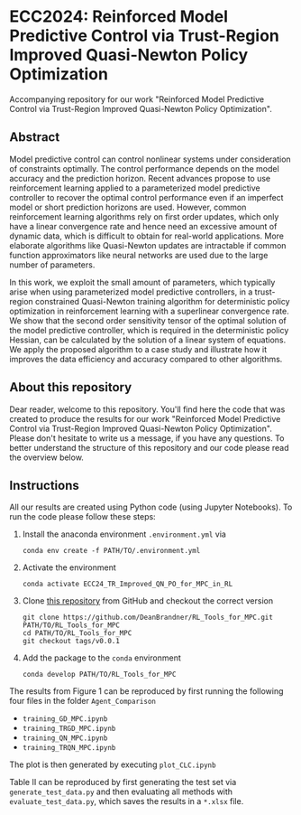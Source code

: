 # ECC2024: Reinforced Model Predictive Control via Trust-Region Improved Quasi-Newton Policy Optimization
Accompanying repository for our work "Reinforced Model Predictive Control via Trust-Region Improved Quasi-Newton Policy Optimization".

## Abstract
Model predictive control can control nonlinear systems under consideration of constraints optimally. The control performance depends on the model accuracy and the prediction horizon. Recent advances propose to use reinforcement learning applied to a parameterized model predictive controller to recover the optimal control performance even if an imperfect model or short prediction horizons are used. However, common reinforcement learning algorithms rely on first order updates, which only have a linear convergence rate and hence need an excessive amount of dynamic data, which is difficult to obtain for real-world applications. More elaborate algorithms like Quasi-Newton updates are intractable if common function approximators like neural networks are used due to the large number of parameters.

In this work, we exploit the small amount of parameters, which typically arise when using parameterized model predictive controllers, in a trust-region constrained Quasi-Newton training algorithm for deterministic policy optimization in reinforcement learning with a superlinear convergence rate. We show that the second order sensitivity tensor of the optimal solution of the model predictive controller, which is required in the deterministic policy Hessian, can be calculated by the solution of a linear system of equations. We apply the proposed algorithm to a case study and illustrate how it improves the data efficiency and accuracy compared to other algorithms.

## About this repository
Dear reader,
welcome to this repository. You'll find here the code that was created to produce the results for our work "Reinforced Model Predictive Control via Trust-Region Improved Quasi-Newton Policy Optimization". Please don't hesitate to write us a message, if you have any questions. To better understand the structure of this repository and our code please read the overview below.

## Instructions
All our results are created using Python code (using Jupyter Notebooks).
To run the code please follow these steps:
1) Install the anaconda environment ``.environment.yml`` via 
   ```
   conda env create -f PATH/TO/.environment.yml
   ```
2) Activate the environment
   ```
   conda activate ECC24_TR_Improved_QN_PO_for_MPC_in_RL
   ```
3) Clone [this repository]( https://github.com/DeanBrandner/RL_Tools_for_MPC.git) from GitHub and checkout the correct version
    ```
    git clone https://github.com/DeanBrandner/RL_Tools_for_MPC.git PATH/TO/RL_Tools_for_MPC 
	cd PATH/TO/RL_Tools_for_MPC
	git checkout tags/v0.0.1
	```
5) Add the package to the ``conda`` environment
   ```
   conda develop PATH/TO/RL_Tools_for_MPC
   ```

The results from Figure 1 can be reproduced by first running the following four files in the folder ``Agent_Comparison``
* ``training_GD_MPC.ipynb``
* ``training_TRGD_MPC.ipynb``
* ``training_QN_MPC.ipynb``
* ``training_TRQN_MPC.ipynb``

The plot is then generated by executing ``plot_CLC.ipynb``

Table II can be reproduced by first generating the test set via ``generate_test_data.py`` and then evaluating all methods with ``evaluate_test_data.py``, which saves the results in a ``*.xlsx`` file.
